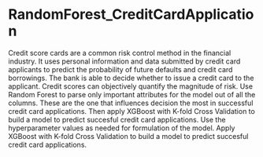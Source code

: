 # RandomForest_CreditCardApplication
Credit score cards are a common risk control method in the financial industry. It uses personal information and data submitted by credit card applicants to predict the probability of future defaults and credit card borrowings. The bank is able to decide whether to issue a credit card to the applicant. Credit scores can objectively quantify the magnitude of risk.
Use Random Forest to parse only important attributes for the model out of all the columns. These are the one that influences decision the most in successful credit card applications. Then apply XGBoost with K-fold Cross Validation to build a model to predict succesful credit card applications. Use the hyperparameter values as needed for formulation of the model.
Apply XGBoost with K-fold Cross Validation to build a model to predict succesful credit card applications.
